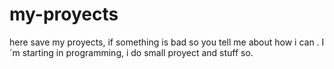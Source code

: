 # my-proyects
here save my proyects, if something is bad so you tell me about how i can . I´m starting in programming, i do small proyect and stuff so.
